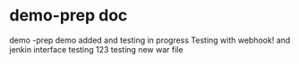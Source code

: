 # demo-prep doc
demo -prep
demo added and testing in progress
Testing with webhook!
and jenkin interface
testing 123 
testing new war file
